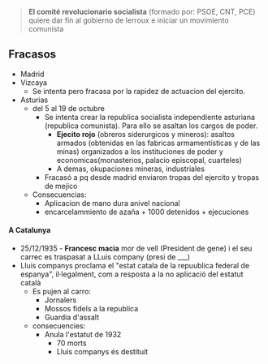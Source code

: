 >**El comité revolucionario socialista** (formado por: PSOE, CNT, PCE) quiere dar fin al gobierno de lerroux e iniciar un movimiento comunista

## Fracasos
- Madrid
- Vizcaya
	- Se intenta pero fracasa por la rapidez de actuacion del ejercito.
- Asturias
	- del 5 al 19 de octubre
		- Se intenta crear la republica socialista independiente asturiana (republica comunista). Para ello se asaltan los cargos de poder.
			- **Ejecito rojo** (obreros siderurgicos y mineros): asaltos armados (obtenidas en las fabricas armamentísticas y de las minas) organizados a los instituciones de poder  y economicas(monasterios, palacio episcopal, cuarteles)
			- A demas, okupaciones mineras, industriales
		- Fracasó a pq desde madrid enviaron tropas del ejercito y tropas de mejico
	- Consecuencias:
		- Aplicacion de mano dura anivel nacional
		- encarcelammiento de azaña + 1000 detenidos + ejecuciones
#### A Catalunya
- 25/12/1935 - **Francesc macia** mor de vell (President de gene) i el seu carrec es traspasat a LLuis company (presi de ___)
- Lluis companys proclama el "estat catala de la repuublica federal de espanya", il·legalment, com a resposta a la no aplicació del estatut català
	- Es pujen al carro:
		- Jornalers
		- Mossos fidels a la republica
		- Guardia d'assalt
	- consecuencies:
		- Anula l'estatut de 1932
			- 70 morts
			- Lluis companys és destituit